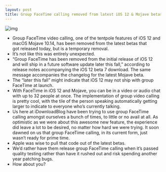 ```yaml
---
layout: post
title: Group FaceTime calling removed from latest iOS 12 & Mojave betas, will return “later this fall”
---
```

![img](http://media.idownloadblog.com/wp-content/uploads/2018/08/iOS-12-group-FaceTime-teaser-001.jpg)
* Group FaceTime video calling, one of the tentpole features of iOS 12 and macOS Mojave 10.14, has been removed from the latest betas that got released today, but is a temporary removal.
* It’s not like this was entirely unexpected.
* “Group FaceTime has been removed from the initial release of iOS 12 and will ship in a future software update later this fall,” according to release notes accompanying the iOS 12 beta 7 download. The same message accompanies the changelog for the latest Mojave beta.
* The “later this fall” might indicate that iOS 12 may not ship with group FaceTime at launch.
* With FaceTime in iOS 12 and Mojave, you can be in a video or audio chat with up to 32 people at once. The implementation of group video calling is pretty cool, with the tile of the person speaking automatically getting larger to indicate to everyone who’s currently talking.
* Us here at iDownloadBlog have been trying to use group FaceTime calling amongst ourselves a bunch of times, to little or no avail at all. As optimistic as we were about this awesome new feature, the experience did leave a lot to be desired, no matter how hard we were trying. It soon dawned on us that group FaceTime calling, in its current form, just wasn’t ready for prime time.
* Apple was wise to pull that code out of the latest betas.
* We’d rather have them release group FaceTime calling when it’s passed quality testing rather than have it rushed out and risk spending another year patching bugs.
* How about you?

